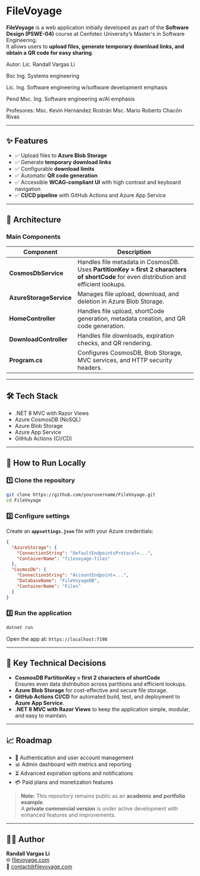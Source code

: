 # FileVoyage

**FileVoyage** is a web application initially developed as part of the **Software Design (PSWE-04)** course at Cenfotec University’s Master's in Software Engineering.  
It allows users to **upload files, generate temporary download links, and obtain a QR code for easy sharing**.

Autor:
Lic. Randall Vargas Li

Bsc Ing. Systems engineering

Lic. Ing. Software engineering w/software development emphasis

Pend Msc. Ing. Software engineering w/AI emphasis

Profesores:
Msc. Kevin Hernández Rostrán
Msc. Mario Roberto Chacón Rivas


---

## ✨ Features
- ✅ Upload files to **Azure Blob Storage**  
- ✅ Generate **temporary download links**  
- ✅ Configurable **download limits**  
- ✅ Automatic **QR code generation**  
- ✅ Accessible **WCAG-compliant UI** with high contrast and keyboard navigation  
- ✅ **CI/CD pipeline** with GitHub Actions and Azure App Service  

---

## 📂 Architecture

### Main Components
| Component | Description |
|-----------|-------------|
| **CosmosDbService** | Handles file metadata in CosmosDB. Uses **PartitionKey = first 2 characters of shortCode** for even distribution and efficient lookups. |
| **AzureStorageService** | Manages file upload, download, and deletion in Azure Blob Storage. |
| **HomeController** | Handles file upload, shortCode generation, metadata creation, and QR code generation. |
| **DownloadController** | Handles file downloads, expiration checks, and QR rendering. |
| **Program.cs** | Configures CosmosDB, Blob Storage, MVC services, and HTTP security headers. |

---

## 🛠 Tech Stack
- .NET 8 MVC with Razor Views  
- Azure CosmosDB (NoSQL)  
- Azure Blob Storage  
- Azure App Service  
- GitHub Actions (CI/CD)  

---

## 🚀 How to Run Locally

### 1️⃣ Clone the repository
```bash
git clone https://github.com/yourusername/FileVoyage.git
cd FileVoyage
```

### 2️⃣ Configure settings
Create an **`appsettings.json`** file with your Azure credentials:

```json
{
  "AzureStorage": {
    "ConnectionString": "DefaultEndpointsProtocol=...",
    "ContainerName": "filevoyage-files"
  },
  "CosmosDb": {
    "ConnectionString": "AccountEndpoint=...",
    "DatabaseName": "FileVoyageDB",
    "ContainerName": "Files"
  }
}
```

### 3️⃣ Run the application
```bash
dotnet run
```

Open the app at: `https://localhost:7198`

---

## 🧩 Key Technical Decisions
- **CosmosDB PartitionKey = first 2 characters of shortCode**  
  Ensures even data distribution across partitions and efficient lookups.  
- **Azure Blob Storage** for cost-effective and secure file storage.  
- **GitHub Actions CI/CD** for automated build, test, and deployment to **Azure App Service**.  
- **.NET 8 MVC with Razor Views** to keep the application simple, modular, and easy to maintain.

---

## 📈 Roadmap
- 🔐 Authentication and user account management  
- 📊 Admin dashboard with metrics and reporting  
- ⏳ Advanced expiration options and notifications  
- 💳 Paid plans and monetization features  

> **Note:** This repository remains public as an **academic and portfolio example**.  
> A **private commercial version** is under active development with enhanced features and improvements.

---

## 👨‍💻 Author
**Randall Vargas Li**  
🌐 [filevoyage.com](https://filevoyage.com)  
📧 contact@filevoyage.com
